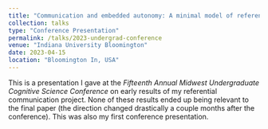 ```yaml
---
title: "Communication and embedded autonomy: A minimal model of referential communication"
collection: talks
type: "Conference Presentation"
permalink: /talks/2023-undergrad-conference
venue: "Indiana University Bloomington"
date: 2023-04-15
location: "Bloomington In, USA"
---
```


This is a presentation I gave at the *Fifteenth Annual Midwest Undergraduate Cognitive Science Conference* on early results of my referential communication project. None of these results ended up being relevant to the final paper (the direction changed drastically a couple months after the conference). This was also my first conference presentation.
